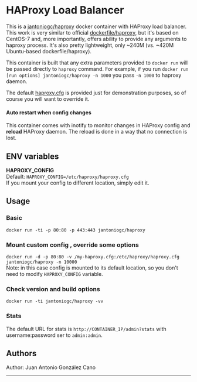 # HAProxy Load Balancer 

This is a [jantoniogc/haproxy](https://hub.docker.com/r/jantoniogc/haproxy/) docker container with HAProxy load balancer. This work is very similar to official [dockerfile/haproxy](https://registry.hub.docker.com/u/dockerfile/haproxy/), but it's based on CentOS-7 and, more importantly, offers ability to provide any arguments to haproxy process. It's also pretty lightweight, only ~240M (vs. ~420M Ubuntu-based dockerfile/haproxy).

This container is built that any extra parameters provided to `docker run` will be passed directly to `haproxy` command. For example, if you run `docker run [run options] jantoniogc/haproxy -n 1000` you pass `-n 1000` to haproxy daemon.

The default [haproxy.cfg](container-files/etc/haproxy/haproxy.cfg) is provided just for demonstration purposes, so of course you will want to override it.

#### Auto restart when config changes
This container comes with inotify to monitor changes in HAProxy config and **reload** HAProxy daemon. The reload is done in a way that no connection is lost.


## ENV variables

**HAPROXY_CONFIG**  
Default: `HAPROXY_CONFIG=/etc/haproxy/haproxy.cfg`  
If you mount your config to different location, simply edit it.


## Usage

### Basic

`docker run -ti -p 80:80 -p 443:443 jantoniogc/haproxy`

### Mount custom config , override some options

`docker run -d -p 80:80 -v /my-haproxy.cfg:/etc/haproxy/haproxy.cfg jantoniogc/haproxy -n 10000`  
Note: in this case config is mounted to its default location, so you don't need to modify `HAPROXY_CONFIG` variable.

### Check version and build options

`docker run -ti jantoniogc/haproxy -vv`

### Stats
The default URL for stats is `http://CONTAINER_IP/admin?stats` with username:password ser to `admin:admin`.

## Authors

Author: Juan Antonio González Cano 

---

